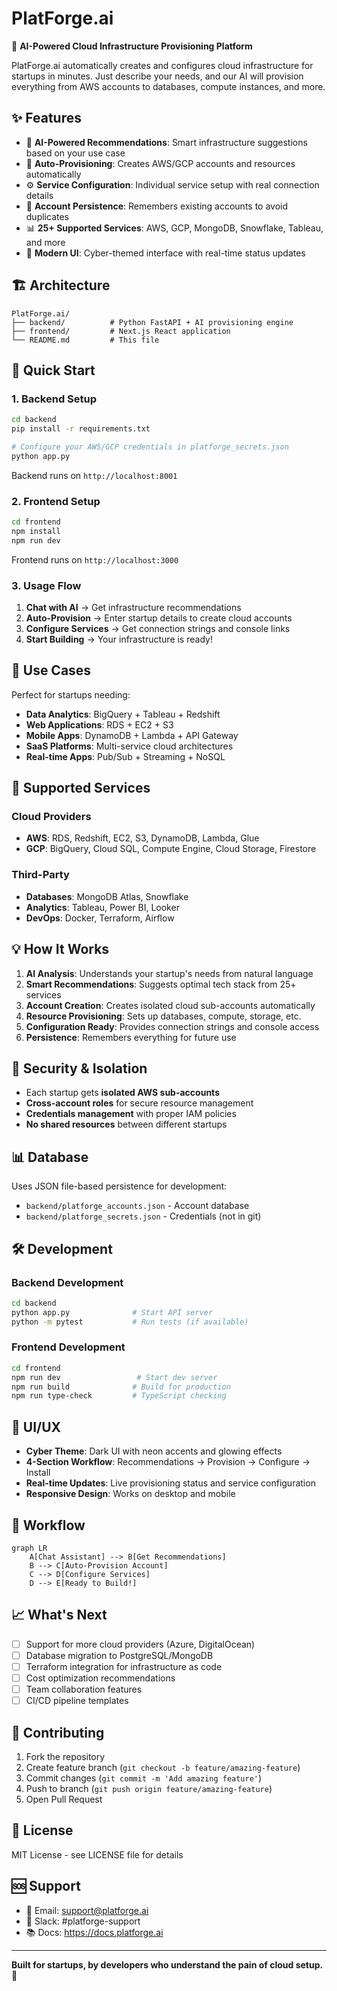 # PlatForge.ai

🚀 **AI-Powered Cloud Infrastructure Provisioning Platform**

PlatForge.ai automatically creates and configures cloud infrastructure for startups in minutes. Just describe your needs, and our AI will provision everything from AWS accounts to databases, compute instances, and more.

## ✨ Features

- 🤖 **AI-Powered Recommendations**: Smart infrastructure suggestions based on your use case
- 🚀 **Auto-Provisioning**: Creates AWS/GCP accounts and resources automatically  
- ⚙️ **Service Configuration**: Individual service setup with real connection details
- 💾 **Account Persistence**: Remembers existing accounts to avoid duplicates
- 📊 **25+ Supported Services**: AWS, GCP, MongoDB, Snowflake, Tableau, and more
- 🎨 **Modern UI**: Cyber-themed interface with real-time status updates

## 🏗️ Architecture

```
PlatForge.ai/
├── backend/          # Python FastAPI + AI provisioning engine
├── frontend/         # Next.js React application
└── README.md         # This file
```

## 🚀 Quick Start

### **1. Backend Setup**
```bash
cd backend
pip install -r requirements.txt

# Configure your AWS/GCP credentials in platforge_secrets.json
python app.py
```
Backend runs on `http://localhost:8001`

### **2. Frontend Setup**  
```bash
cd frontend
npm install
npm run dev
```
Frontend runs on `http://localhost:3000`

### **3. Usage Flow**
1. **Chat with AI** → Get infrastructure recommendations
2. **Auto-Provision** → Enter startup details to create cloud accounts  
3. **Configure Services** → Get connection strings and console links
4. **Start Building** → Your infrastructure is ready!

## 🎯 Use Cases

Perfect for startups needing:
- **Data Analytics**: BigQuery + Tableau + Redshift
- **Web Applications**: RDS + EC2 + S3  
- **Mobile Apps**: DynamoDB + Lambda + API Gateway
- **SaaS Platforms**: Multi-service cloud architectures
- **Real-time Apps**: Pub/Sub + Streaming + NoSQL

## 🔧 Supported Services

### Cloud Providers
- **AWS**: RDS, Redshift, EC2, S3, DynamoDB, Lambda, Glue
- **GCP**: BigQuery, Cloud SQL, Compute Engine, Cloud Storage, Firestore

### Third-Party
- **Databases**: MongoDB Atlas, Snowflake
- **Analytics**: Tableau, Power BI, Looker  
- **DevOps**: Docker, Terraform, Airflow

## 💡 How It Works

1. **AI Analysis**: Understands your startup's needs from natural language
2. **Smart Recommendations**: Suggests optimal tech stack from 25+ services
3. **Account Creation**: Creates isolated cloud sub-accounts automatically
4. **Resource Provisioning**: Sets up databases, compute, storage, etc.
5. **Configuration Ready**: Provides connection strings and console access
6. **Persistence**: Remembers everything for future use

## 🔐 Security & Isolation

- Each startup gets **isolated AWS sub-accounts**  
- **Cross-account roles** for secure resource management
- **Credentials management** with proper IAM policies
- **No shared resources** between different startups

## 📊 Database

Uses JSON file-based persistence for development:
- `backend/platforge_accounts.json` - Account database
- `backend/platforge_secrets.json` - Credentials (not in git)

## 🛠️ Development

### **Backend Development**
```bash
cd backend
python app.py              # Start API server
python -m pytest           # Run tests (if available)
```

### **Frontend Development** 
```bash
cd frontend
npm run dev                 # Start dev server
npm run build              # Build for production
npm run type-check         # TypeScript checking
```

## 🎨 UI/UX

- **Cyber Theme**: Dark UI with neon accents and glowing effects
- **4-Section Workflow**: Recommendations → Provision → Configure → Install
- **Real-time Updates**: Live provisioning status and service configuration
- **Responsive Design**: Works on desktop and mobile

## 🔄 Workflow

```mermaid
graph LR
    A[Chat Assistant] --> B[Get Recommendations]
    B --> C[Auto-Provision Account]
    C --> D[Configure Services]
    D --> E[Ready to Build!]
```

## 📈 What's Next

- [ ] Support for more cloud providers (Azure, DigitalOcean)
- [ ] Database migration to PostgreSQL/MongoDB
- [ ] Terraform integration for infrastructure as code
- [ ] Cost optimization recommendations
- [ ] Team collaboration features
- [ ] CI/CD pipeline templates

## 🤝 Contributing

1. Fork the repository
2. Create feature branch (`git checkout -b feature/amazing-feature`)
3. Commit changes (`git commit -m 'Add amazing feature'`)
4. Push to branch (`git push origin feature/amazing-feature`)  
5. Open Pull Request

## 📄 License

MIT License - see LICENSE file for details

## 🆘 Support

- 📧 Email: support@platforge.ai
- 💬 Slack: #platforge-support  
- 📚 Docs: https://docs.platforge.ai

---

**Built for startups, by developers who understand the pain of cloud setup.** 🚀